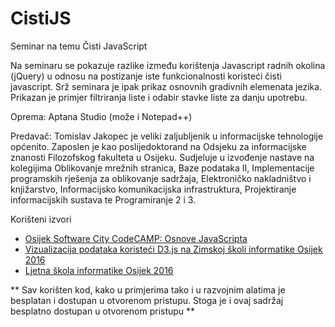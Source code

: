 # CistiJS
Seminar na temu Čisti JavaScript

Na seminaru se pokazuje razlike između korištenja Javascript radnih okolina (jQuery) u odnosu na postizanje iste funkcionalnosti koristeći čisti javascript. Srž seminara je ipak prikaz osnovnih gradivnih elemenata jezika. Prikazan je primjer filtriranja liste i odabir stavke liste za danju upotrebu.

   
   Oprema: Aptana Studio (može i Notepad++)

Predavač:
Tomislav Jakopec je veliki zaljubljenik u informacijske tehnologije općenito. Zaposlen je kao poslijedoktorand na Odsjeku za informacijske znanosti Filozofskog fakulteta u Osijeku. Sudjeluje u izvođenje nastave na kolegijima Oblikovanje mrežnih stranica, Baze podataka II, Implementacije programskih rješenja za oblikovanje sadržaja, Elektroničko nakladništvo i knjižarstvo, Informacijsko komunikacijska infrastruktura, Projektiranje informacijskih sustava te Programiranje 2 i 3.


Korišteni izvori
* [Osijek Software City CodeCAMP: Osnove JavaScripta]
* [Vizualizacija podataka koristeći D3.js na Zimskoj školi informatike Osijek 2016]
* [Ljetna škola informatike Osijek 2016]


** Sav korišten kod, kako u primjerima tako i u razvojnim alatima je besplatan i dostupan u otvorenom pristupu. Stoga je i ovaj sadržaj besplatno dostupan u otvorenom pristupu  **

[//]: # (These are reference links used in the body of this note and get stripped out when the markdown processor does its job. There is no need to format nicely because it shouldn't be seen. Thanks SO - http://stackoverflow.com/questions/4823468/store-comments-in-markdown-syntax)

   [Osijek Software City CodeCAMP: Osnove JavaScripta]: <https://github.com/tjakopec/OSC3JS>
   [Vizualizacija podataka koristeći D3.js na Zimskoj školi informatike Osijek 2016]: <https://github.com/tjakopec/ZSI2016>
   [Ljetna škola informatike Osijek 2016]: <https://github.com/tjakopec/LJSI2016>
